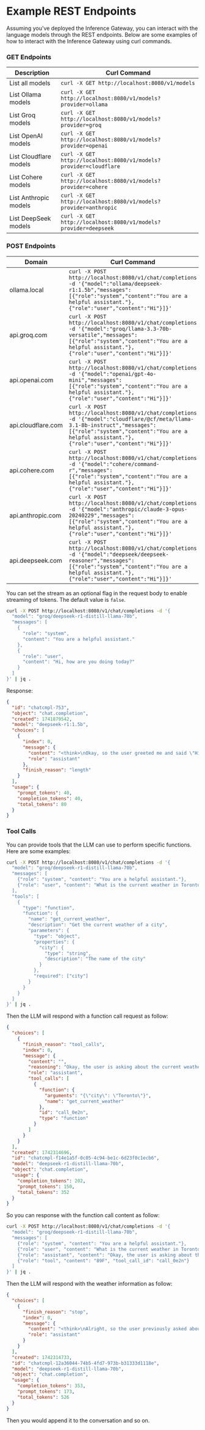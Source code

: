 # Example REST Endpoints

Assuming you've deployed the Inference Gateway, you can interact with the language models through the REST endpoints. Below are some examples of how to interact with the Inference Gateway using curl commands.

### GET Endpoints

| Description            | Curl Command                                                      |
| ---------------------- | ----------------------------------------------------------------- |
| List all models        | `curl -X GET http://localhost:8080/v1/models`                     |
| List Ollama models     | `curl -X GET http://localhost:8080/v1/models?provider=ollama`     |
| List Groq models       | `curl -X GET http://localhost:8080/v1/models?provider=groq`       |
| List OpenAI models     | `curl -X GET http://localhost:8080/v1/models?provider=openai`     |
| List Cloudflare models | `curl -X GET http://localhost:8080/v1/models?provider=cloudflare` |
| List Cohere models     | `curl -X GET http://localhost:8080/v1/models?provider=cohere`     |
| List Anthropic models  | `curl -X GET http://localhost:8080/v1/models?provider=anthropic`  |
| List DeepSeek models   | `curl -X GET http://localhost:8080/v1/models?provider=deepseek`   |

### POST Endpoints

| Domain             | Curl Command                                                                                                                                                                                                               |
| ------------------ | -------------------------------------------------------------------------------------------------------------------------------------------------------------------------------------------------------------------------- |
| ollama.local       | `curl -X POST http://localhost:8080/v1/chat/completions -d '{"model":"ollama/deepseek-r1:1.5b","messages":[{"role":"system","content":"You are a helpful assistant."},{"role":"user","content":"Hi"}]}'`                   |
| api.groq.com       | `curl -X POST http://localhost:8080/v1/chat/completions -d '{"model":"groq/llama-3.3-70b-versatile","messages":[{"role":"system","content":"You are a helpful assistant."},{"role":"user","content":"Hi"}]}'`              |
| api.openai.com     | `curl -X POST http://localhost:8080/v1/chat/completions -d '{"model":"openai/gpt-4o-mini","messages":[{"role":"system","content":"You are a helpful assistant."},{"role":"user","content":"Hi"}]}'`                        |
| api.cloudflare.com | `curl -X POST http://localhost:8080/v1/chat/completions -d '{"model":"cloudflare/@cf/meta/llama-3.1-8b-instruct","messages":[{"role":"system","content":"You are a helpful assistant."},{"role":"user","content":"Hi"}]}'` |
| api.cohere.com     | `curl -X POST http://localhost:8080/v1/chat/completions -d '{"model":"cohere/command-r","messages":[{"role":"system","content":"You are a helpful assistant."},{"role":"user","content":"Hi"}]}'`                          |
| api.anthropic.com  | `curl -X POST http://localhost:8080/v1/chat/completions -d '{"model":"anthropic/claude-3-opus-20240229","messages":[{"role":"system","content":"You are a helpful assistant."},{"role":"user","content":"Hi"}]}'`          |
| api.deepseek.com   | `curl -X POST http://localhost:8080/v1/chat/completions -d '{"model":"deepseek/deepseek-reasoner","messages":[{"role":"system","content":"You are a helpful assistant."},{"role":"user","content":"Hi"}]}'`                |

You can set the stream as an optional flag in the request body to enable streaming of tokens. The default value is `false`.

```bash
curl -X POST http://localhost:8080/v1/chat/completions -d '{
  "model": "groq/deepseek-r1-distill-llama-70b",
  "messages": [
    {
      "role": "system",
      "content": "You are a helpful assistant."
    },
    {
      "role": "user",
      "content": "Hi, how are you doing today?"
    }
  ]
}' | jq .
```

Response:

```json
{
  "id": "chatcmpl-753",
  "object": "chat.completion",
  "created": 1741879542,
  "model": "deepseek-r1:1.5b",
  "choices": [
    {
      "index": 0,
      "message": {
        "content": "<think>\nOkay, so the user greeted me and said \"Hi, how are you doing today?\" They're just starting to say that. I should respond in a friendly way.\n\nMaybe I can acknowledge their greeting and offer my help with something. Since they mentioned working on math problems or solving puzzles, I'll stick to that.\n\nI want to make sure I'm approaching it the right way. It's not a question yet, but if I see more of them, maybe I can offer more assistance. So responding with an emoji like 😊 would be nice.\n</think>\n\nHello! How are you doing today? 😊",
        "role": "assistant"
      },
      "finish_reason": "length"
    }
  ],
  "usage": {
    "prompt_tokens": 40,
    "completion_tokens": 40,
    "total_tokens": 80
  }
}
```

### Tool Calls

You can provide tools that the LLM can use to perform specific functions. Here are some examples:

```bash
curl -X POST http://localhost:8080/v1/chat/completions -d '{
  "model": "groq/deepseek-r1-distill-llama-70b",
  "messages": [
    {"role": "system", "content": "You are a helpful assistant."},
    {"role": "user", "content": "What is the current weather in Toronto?"}
  ],
  "tools": [
    {
      "type": "function",
      "function": {
        "name": "get_current_weather",
        "description": "Get the current weather of a city",
        "parameters": {
          "type": "object",
          "properties": {
            "city": {
              "type": "string",
              "description": "The name of the city"
            }
          },
          "required": ["city"]
        }
      }
    }
  ]
}' | jq .
```

Then the LLM will respond with a function call request as follow:

```json
{
  "choices": [
    {
      "finish_reason": "tool_calls",
      "index": 0,
      "message": {
        "content": "",
        "reasoning": "Okay, the user is asking about the current weather in Toronto. I need to figure out how to respond using the tools provided. \n\nLooking at the tools section, there's a function called get_current_weather which takes a city name as a parameter. That seems perfect for this query.\n\nSo, I should call this function with \"Toronto\" as the city argument. I'll structure the response in the required XML format, making sure to use the correct tags and JSON structure inside.\n\nI should double-check the function name and parameters to ensure accuracy. The function name is get_current_weather, and the parameter is city as a string. So, the arguments JSON should have \"city\" set to \"Toronto\".\n\nPutting it all together, I'll create the XML tool_call with the function name and the arguments JSON. That should give the user the current weather in Toronto.\n",
        "role": "assistant",
        "tool_calls": [
          {
            "function": {
              "arguments": "{\"city\": \"Toronto\"}",
              "name": "get_current_weather"
            },
            "id": "call_0e2n",
            "type": "function"
          }
        ]
      }
    }
  ],
  "created": 1742314696,
  "id": "chatcmpl-f14e1a5f-0c05-4c94-be1c-6d23f0c1ecb6",
  "model": "deepseek-r1-distill-llama-70b",
  "object": "chat.completion",
  "usage": {
    "completion_tokens": 202,
    "prompt_tokens": 150,
    "total_tokens": 352
  }
}
```

So you can response with the function call content as follow:

```bash
curl -X POST http://localhost:8080/v1/chat/completions -d '{
  "model": "groq/deepseek-r1-distill-llama-70b",
  "messages": [
    {"role": "system", "content": "You are a helpful assistant."},
    {"role": "user", "content": "What is the current weather in Toronto?"},
    {"role": "assistant", "content": "Okay, the user is asking about the current weather in Toronto. I need to figure out how to respond. \n\nFirst, I should use the function provided in the tools. The function is called get_current_weather, and it requires a city parameter.\n\nSo, I will call this function with Toronto as the city. I will format the tool_call with the function name and the arguments as a JSON object.\n\nI will make sure the JSON is correctly formatted, using double quotes around the strings. \n\nFinally, I will enclose everything within the <tool_call> tags as specified. \n\nThat should give the user the weather information they are looking for.\n"},
    {"role": "tool", "content": "89F", "tool_call_id": "call_0e2n"}
  ]
}' | jq .
```

Then the LLM will respond with the weather information as follow:

```json
{
  "choices": [
    {
      "finish_reason": "stop",
      "index": 0,
      "message": {
        "content": "<think>\nAlright, so the user previously asked about the current weather in Toronto, and I responded by using the get_current_weather tool. Now, the user has provided a response that seems a bit unclear: \"89F\". I need to figure out what this means and how to proceed.\n\nFirst, I notice that the user's message includes some unusual characters: <｜tool▁outputs▁begin｜>89F<｜tool▁outputs▁end｜>. This looks like some sort of formatting or markup, possibly from a tool or system they're using. The \"89F\" part is likely the temperature they received, which is 89 degrees Fahrenheit. \n\nGiven that, it seems like they might be confirming the weather data or perhaps indicating that they received the information but want more details. Alternatively, they might be testing how I handle such inputs.\n\nI should consider that they might be interested in additional aspects of the weather, such as the conditions, humidity, wind speed, or perhaps the forecast. Since they provided a temperature, maybe they want to know if that's accurate or if there's more to the weather situation.\n\nI also need to make sure my response is helpful and provides value beyond just the temperature. Maybe I can ask if they need more details about the weather in Toronto or if they have specific aspects they're curious about.\n\nIt's important to keep the conversation flowing smoothly, so I should phrase my response in a friendly and open manner, encouraging them to specify what they need.\n</think>\n\nIt seems like you're referring to the current weather in Toronto, where the temperature is 89°F. If you'd like more details about the weather, such as conditions, humidity, or the forecast, feel free to ask!",
        "role": "assistant"
      }
    }
  ],
  "created": 1742314733,
  "id": "chatcmpl-12a36044-74b5-4fd7-973b-b31333d1118e",
  "model": "deepseek-r1-distill-llama-70b",
  "object": "chat.completion",
  "usage": {
    "completion_tokens": 353,
    "prompt_tokens": 173,
    "total_tokens": 526
  }
}
```

Then you would append it to the conversation and so on.
